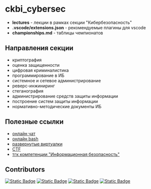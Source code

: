 # ckbi_cybersec

- **lectures** - лекции в рамках секции "Кибербезопасность"
- **.vscode/extensions.json** - рекомендуемые плагины для vscode
- **championships.md** - таблицы чемпионатов

## Направления секции

- криптография
- оценка защищенности
- цифровая криминалистика
- программирование в ИБ
- системное и сетевое администрирование
- реверс-инжиниринг
- стеганография
- администрирование средств защиты информации
- построение систем защиты информации
- нормативно-методические документы ИБ

## Полезные ссылки

- [онлайн чат](https://tlk.io/ckbi)
- [онлайн bash](https://copy.sh/v86/?profile=linux26)
- [развернутые виртуалки](https://www.osboxes.org/virtualbox-images)
- [CTF](https://overthewire.org/wargames/)
- [тгк компетенции "Информационная безопасность"](https://t.me/cybersec_atom)

## Contributors

[![Static Badge](https://img.shields.io/badge/kadoxti-black?style=for-the-badge&logo=github&labelColor=blue)](https://github.com/kadoxti)
[![Static Badge](https://img.shields.io/badge/Prymak-black?style=for-the-badge&logo=github&labelColor=violet)](https://github.com/Prymak-D-A)
[![Static Badge](https://img.shields.io/badge/PocketFreddie-black?style=for-the-badge&logo=bruno&logoColor=black&labelColor=yellow)](https://github.com/PocketFreddie)
[![Static Badge](https://img.shields.io/badge/byakishman-black?style=for-the-badge&logo=bruno&logoColor=black&labelColor=indigo)](https://github.com/byakishman)
